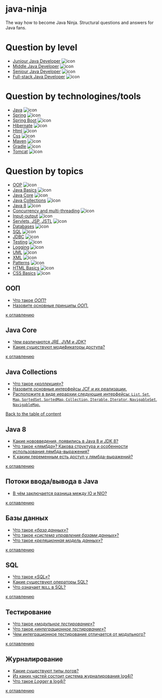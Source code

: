 # java-ninja
The way how to become Java Ninja. Structural questions and answers for Java fans.

# Question by level
+ [Juniour Java Developer](#Juniour-developer) ![icon][done]
+ [Middle Java Developer](#Middle-developer) ![icon][done]
+ [Seniour Java Developer](#Seniour-developer) ![icon][done]
+ [Full-stack Java Developer](#Full-stack-developer) ![icon][done]

# Question by technologines/tools
+ [Java](#Java) ![icon][done]
+ [Spring](#Spring) ![icon][done]
+ [Spring Boot](#Spring-boot) ![icon][done]
+ [Hibernate](#Hibernate) ![icon][done]
+ [Html](#Html) ![icon][done]
+ [Css](#Css) ![icon][done]
+ [Maven](#maven) ![icon][done]
+ [Gradle](#gradle) ![icon][done]
+ [Tomcat](#gradle) ![icon][done]

# Question by topics
+ [OOP](#OOP) ![icon][done]
+ [Java Basics](#java-basics) ![icon][done]
+ [Java Core](#java-core) ![icon][done]
+ [Java Collections](#java-collections) ![icon][done]
+ [Java 8](#java-8) ![icon][done]
+ [Concurrency and multi-threading](#concurrency-and-multi-threading) ![icon][done]
+ [Input-output](#input-output) ![icon][done]
+ [Servlets, JSP, JSTL](#servlets-jsp-jstl) ![icon][done]
+ [Databases](#Databases) ![icon][done]
+ [SQL](#sql) ![icon][done]
+ [JDBC](#jdbc) ![icon][done]
+ [Testing](#testing) ![icon][done]
+ [Logging](#logging) ![icon][done]
+ [UML](#uml) ![icon][done]
+ [XML](#xml) ![icon][done]
+ [Patterns](#patterns) ![icon][done]
+ [HTML Basics](#basic-html) ![icon][done]
+ [CSS Basics](#basic-css) ![icon][done]

[done]:done.png

## ООП
+ [Что такое _ООП_?](oop.md#Что-такое-ООП)
+ [Назовите основные принципы _ООП_.](oop.md#Назовите-основные-принципы-ООП)

[к оглавлению](#Вопросы-для-собеседования-на-java-developer)

## Java Core
+ [Чем различаются JRE, JVM и JDK?](core.md#Чем-различаются-jre-jvm-и-jdk)
+ [Какие существуют модификаторы доступа?](core.md#Какие-существуют-модификаторы-доступа)


[к оглавлению](#Вопросы-для-собеседования-на-java-developer)

## Java Collections
+ [Что такое _«коллекция»_?](jcf.md#Что-такое-коллекция)
+ [Назовите основные интерфейсы JCF и их реализации.](jcf.md#Назовите-основные-интерфейсы-jcf-и-их-реализации)
+ [Расположите в виде иерархии следующие интерфейсы: `List`, `Set`, `Map`, `SortedSet`, `SortedMap`, `Collection`, `Iterable`, `Iterator`, `NavigableSet`, `NavigableMap`.](jcf.md#Расположите-в-виде-иерархии-следующие-интерфейсы-list-set-map-sortedset-sortedmap-collection-iterable-iterator-navigableset-navigablemap)

[Back to the table of content](#Вопросы-для-собеседования-на-java-developer)

## Java 8
+ [Какие нововведения, появились в Java 8 и JDK 8?](java8.md#Какие-нововведения-появились-в-java-8-и-jdk-8)
+ [Что такое _«лямбда»_? Какова структура и особенности использования лямбда-выражения?](java8.md#Что-такое-лямбда-Какова-структура-и-особенности-использования-лямбда-выражения)
+ [К каким переменным есть доступ у лямбда-выражений?](java8.md#К-каким-переменным-есть-доступ-у-лямбда-выражений)


[к оглавлению](#Вопросы-для-собеседования-на-java-developer)

## Потоки ввода/вывода в Java
+ [В чём заключается разница между IO и NIO?](io.md#В-чём-заключается-разница-между-io-и-nio)

[к оглавлению](#Вопросы-для-собеседования-на-java-developer)


## Базы данных
+ [Что такое _«база данных»_?](db.md#Что-такое-база-данных)
+ [Что такое _«система управления базами данных»_?](db.md#Что-такое-система-управления-базами-данных)
+ [Что такое _«реляционная модель данных»_?](db.md#Что-такое-реляционная-модель-данных)

[к оглавлению](#Вопросы-для-собеседования-на-java-developer)

## SQL
+ [Что такое _«SQL»_?](sql.md#Что-такое-sql)
+ [Какие существуют операторы SQL?](sql.md#Какие-существуют-операторы-sql)
+ [Что означает `NULL` в SQL?](sql.md#Что-означает-null-в-sql)

[к оглавлению](#Вопросы-для-собеседования-на-java-developer)

## Тестирование
+ [Что такое _«модульное тестирование»_?](test.md#Что-такое-модульное-тестирование)
+ [Что такое _«интеграционное тестирование»_?](test.md#Что-такое-интеграционное-тестирование)
+ [Чем интеграционное тестирование отличается от модульного?](test.md#Чем-интеграционное-тестирование-отличается-от-модульного)

[к оглавлению](#Вопросы-для-собеседования-на-java-developer)

## Журналирование
+ [Какие существуют типы логов?](log.md#Какие-существуют-типы-логов)  
+ [Из каких частей состоит система журналирования log4j?](log.md#Из-каких-частей-состоит-система-журналирования-log4j)
+ [Что такое _Logger_ в log4j?](log.md#Что-такое-logger-в-log4j)

[к оглавлению](#Вопросы-для-собеседования-на-java-developer)

